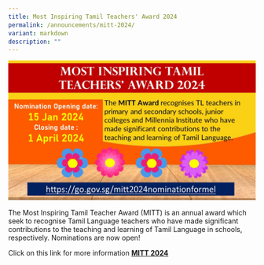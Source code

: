 ```yaml
---
title: Most Inspiring Tamil Teachers' Award 2024
permalink: /announcements/mitt-2024/
variant: markdown
description: ""
---
```

![](/images/Announcement/MITT_2024.JPG)

The Most Inspiring Tamil Teacher Award (MITT) is an annual award which seek to recognise Tamil Language teachers who have made significant contributions to the teaching and learning of Tamil Language in schools, respectively. Nominations are now open!
		 
Click on this link for more information <a href="https://go.gov.sg/mitt2024nominationformel" target="_blank"><b>MITT 2024</b></a>